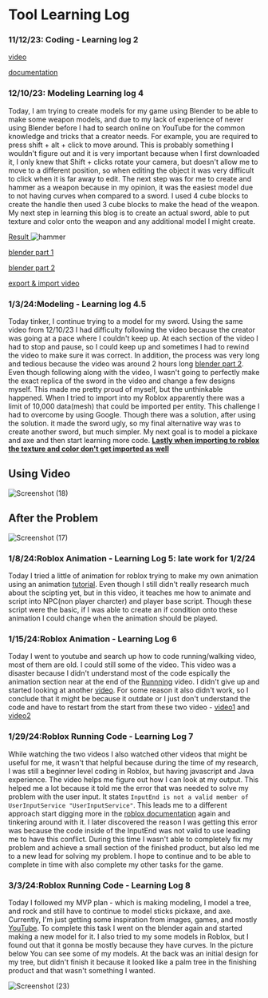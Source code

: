 # Tool Learning Log
### 11/12/23: Coding - Learning log 2

[video](https://www.youtube.com/watch?t=5309&v=1srFmjt1Ib0&feature=youtu.be)

[documentation](https://create.roblox.com/docs/tutorials)


### 12/10/23: Modeling Learning log 4
Today, I am trying to create models for my game using Blender to be able to make some weapon models, and due to my lack of experience of never using Blender before I had to search online on YouTube for the common knowledge and tricks that a creator needs. For example, you are required to press shift + alt + click to move around. This is probably something I wouldn't figure out and it is very important because when I first downloaded it, I only knew that Shift + clicks rotate your camera, but doesn't allow me to move to a different position, so when editing the object it was very difficult to click when it is far away to edit. The next step was for me to create and hammer as a weapon because in my opinion, it was the easiest model due to not having curves when compared to a sword. I used 4 cube blocks to create the handle then used 3 cube blocks to make the head of the weapon. My next step in learning this blog is to create an actual sword, able to put texture and color onto the weapon and any additional model I might create.

<ins> Result </ins>
![hammer](https://github.com/jimingz9380/apcsa-freedom-project/assets/91745086/0f26da84-1544-4b5f-ae99-bb519c6b7a62)

[blender part 1](https://www.youtube.com/watch?v=98qKfdJRzr0)

[blender part 2](https://www.youtube.com/watch?v=xr1lgLAragg)

[export & import video](https://www.youtube.com/watch?v=vbXVLmSpQe4)

### 1/3/24:Modeling - Learning log 4.5 
Today tinker, I continue trying to a model for my sword. Using the same video from 12/10/23 I had difficulty following the video because the creator was going at a pace where I couldn't keep up. At each section of the video I had to stop and pause, so I could keep up and sometimes I had to rewind the video to make sure it was correct. In addition, the process was very long and tedious because the video was around 2 hours long [blender part 2](https://www.youtube.com/watch?v=xr1lgLAragg). Even though following along with the video, I wasn't going to perfectly make the exact replica of the sword in the video and change a few designs myself. This made me pretty proud of myself, but the unthinkable happened. When I tried to import into my Roblox apparently there was a limit of 10,000 data(mesh) that could be imported per entity. This challenge I had to overcome by using Google. Though there was a solution, after using the solution. it made the sword ugly, so my final alternative way was to create another sword, but much simpler. My next goal is to model a pickaxe and axe and then start learning more code. **<ins>Lastly when importing to roblox the texture and color don't get imported as well</ins>**


## Using Video
![Screenshot (18)](https://github.com/jimingz9380/apcsa-freedom-project/assets/91745086/7e13ae8e-a56e-499b-9661-0b26ddeda042)

## After the Problem
![Screenshot (17)](https://github.com/jimingz9380/apcsa-freedom-project/assets/91745086/c7fee1ef-a978-4902-9b3e-656aec6ae448)

### 1/8/24:Roblox Animation - Learning Log 5: late work for 1/2/24
Today I tried a little of animation for roblox trying to make my own animation using an animation [tutorial](https://www.bing.com/videos/riverview/relatedvideo?q=how+to+make+animation+in+roblox+studios&mid=AFCAE11AAE636ECAA926AFCAE11AAE636ECAA926&FORM=VIRE). Even though  I still didn't really research much about the scipting yet, but in this video, it teaches me how to animate and script into NPC(non player charcter) and player base script. Though these script were the basic, if I was able to create an if condition onto these animation I could change when the animation should be played.

### 1/15/24:Roblox Animation - Learning Log 6
Today I went to youtube and search up how to code running/walking video, most of them are old. I could still some of the video. This video was a disaster because I didn't understand most of the code espically the animation section near at the end of the [Runnning](https://www.youtube.com/watch?v=MiuCUWrN4mI) video. I didn't give up and started looking at another [video](https://www.youtube.com/watch?v=Sulk01JX3QI). For some reason it also didn't work, so I conclude that it might be because it outdate or I just don't understand the code and have to restart from the start from these two video - [video1](https://www.bing.com/videos/riverview/relatedvideo?q=learning+lua+20min&mid=B551C9D4D47E6CD2B51AB551C9D4D47E6CD2B51A&FORM=VIRE) and [video2](https://www.youtube.com/watch?v=ZEMFMuNesyM)


### 1/29/24:Roblox Running Code - Learning Log 7
While watching the two videos I also watched other videos that might be useful for me, it wasn't that helpful because during the time of my research, I was still a beginner level coding in Roblox, but having javascript and Java experience. The video helps me figure out how I can look at my output. This helped me a lot because it told me the error that was needed to solve my problem with the user input. It states `InputEnd is not a valid member of UserInputService "UserInputService"`. This leads me to a different approach start digging more in the [roblox documentation](https://create.roblox.com/docs/en-us/reference/engine/classes/Humanoid#Running) again and tinkering around with it. I later discovered the reason I was getting this error was because the code inside of the InputEnd was not valid to use leading me to have this conflict. During this time I wasn't able to completely fix my problem and achieve a small section of the finished product, but also led me to a new lead for solving my problem. I hope to continue and to be able to complete in time with also complete my other tasks for the game.


### 3/3/24:Roblox Running Code - Learning Log 8
Today I followed my MVP plan - which is making modeling, I model a tree, and rock and still have to continue to model sticks pickaxe, and axe. Currently, I'm just getting some inspiration from images, games, and mostly [YouTube](https://create.roblox.com/docs/en-us/reference/engine/classes/Humanoid#Running). To complete this task I went on the blender again and started making a new model for it. I also tried to my some models in Roblox, but I found out that it gonna be mostly because they have curves. In the picture below You can see some of my models. At the back was an initial design for my tree, but didn't finish it because it looked like a palm tree in the finishing product and that wasn't something I wanted. 

![Screenshot (23)](https://github.com/jimingz9380/apcsa-freedom-project/assets/91745086/f7f0d95d-0a00-413f-819c-fa9209bf8fb5)

